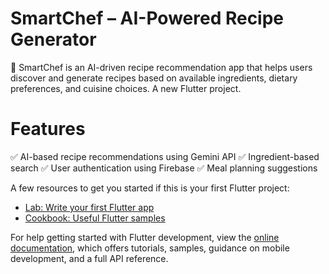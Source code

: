 
# SmartChef – AI-Powered Recipe Generator
🚀 SmartChef is an AI-driven recipe recommendation app that helps users discover and generate recipes based on available ingredients, dietary preferences, and cuisine choices.
A new Flutter project.

# Features
✅ AI-based recipe recommendations using Gemini API
✅ Ingredient-based search
✅ User authentication using Firebase
✅ Meal planning suggestions

A few resources to get you started if this is your first Flutter project:

- [Lab: Write your first Flutter app](https://docs.flutter.dev/get-started/codelab)
- [Cookbook: Useful Flutter samples](https://docs.flutter.dev/cookbook)

For help getting started with Flutter development, view the
[online documentation](https://docs.flutter.dev/), which offers tutorials,
samples, guidance on mobile development, and a full API reference.
